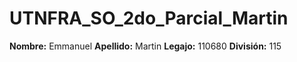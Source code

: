 # UTNFRA_SO_2do_Parcial_Martin

**Nombre:** Emmanuel
**Apellido:** Martin 
**Legajo:** 110680
**División:** 115
